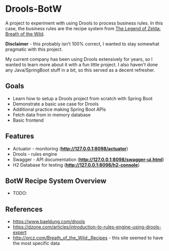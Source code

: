 # Drools-BotW

A project to experiment with using Drools to process business rules. 
In this case, the business rules are the recipe system from [The Legend of Zelda: Breath of the Wild](https://en.wikipedia.org/wiki/The_Legend_of_Zelda:_Breath_of_the_Wild).


**Disclaimer** - this probably isn't 100% correct, I wanted to stay somewhat pragmatic with this project.


My current company has been using Drools extensively for years, so I wanted to learn more about it with a fun little project.
I also haven't done any Java/SpringBoot stuff in a bit, so this served as a decent refresher.


## Goals
* Learn how to setup a Drools project from scratch with Spring Boot
* Demonstrate a basic use case for Drools
* Additional practice making Spring Boot APIs
* Fetch data from in memory database
* Basic frontend


## Features
* Actuator - monitoring (**http://127.0.0.1:8098/actuator**)
* Drools - rules engine
* Swagger - API documentation (**http://127.0.0.1:8098/swagger-ui.html**)
* H2 Database for testing (**http://127.0.0.1:8098/h2-console**)


## BotW Recipe System Overview
* TODO:


## References
* https://www.baeldung.com/drools
* https://dzone.com/articles/introduction-to-rules-engine-using-drools-expert
* http://orcz.com/Breath_of_the_Wild:_Recipes - this site seemed to have the most specific data
